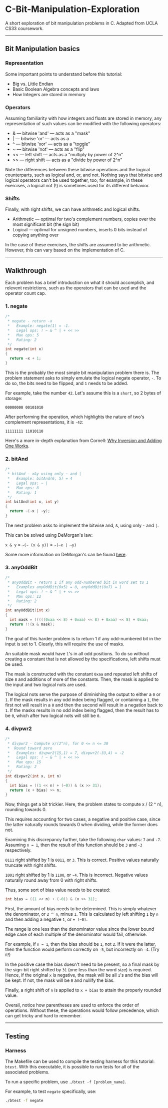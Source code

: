 # C-Bit-Manipulation-Exploration
A short exploration of bit manipulation problems in C. Adapted from UCLA CS33 coursework.

****

## Bit Manipulation basics

### Representation 

Some important points to understand before this tutorial:

* Big vs. Little Endian
* Basic Boolean Algebra concepts and laws
* How Integers are stored in memory

### Operators

Assuming familiarity with how integers and floats are stored in memory, any representation of such values can be modified with the following operators:

* & — bitwise 'and' — acts as a "mask"
* | — bitwise 'or' — acts as a 
* ^ — bitwise 'xor' — acts as a "toggle"
* ~ — bitwise 'not' — acts as a "flip"
* << — left shift — acts as a "multiply by power of 2^n"
* \>\> — right shift — acts as a "divide by power of 2^n"

Note the differences between these bitwise operations and the logical counterparts, such as logical and, or, and not. Nothing says that bitwise and logical operators can't be used together, too; for example, in these exercises, a logical not (!) is sometimes used for its different behavior.

### Shifts

Finally, with right shifts, we can have arithmetic and logical shifts.

* Arithmetic — optimal for two's complement numbers, copies over the most significant bit (the sign bit)
* Logical — optimal for unsigned numbers, inserts 0 bits instead of copying anything over

In the case of these exercises, the shifts are assumed to be arithmetic. However, this can vary based on the implementation of C.

****

## Walkthrough

Each problem has a brief introduction on what it should accomplish, and relevent restrictions, such as the operators that can be used and the operator count cap.

### 1. negate

```C
/* 
 * negate - return -x 
 *   Example: negate(1) = -1.
 *   Legal ops: ! ~ & ^ | + << >>
 *   Max ops: 5
 *   Rating: 2
 */
int negate(int x)
{
  return ~x + 1;
}
```

This is the probably the most simple bit manipulation problem there is. The problem statement asks to simply emulate the logical negate operator, `-`. To do so, the bits need to be flipped, and `1` needs to be added.

For example, take the number `42`. Let's assume this is a `short`, so 2 bytes of storage:

`00000000 00101010`

After performing the operation, which highlights the nature of two's complement representations, it is `-42`:

`11111111 11010110`

Here's a more in-depth explanation from Cornell: [Why Inversion and Adding One Works](https://www.cs.cornell.edu/~tomf/notes/cps104/twoscomp.html#whyworks).

### 2. bitAnd

```C
/* 
 * bitAnd - x&y using only ~ and | 
 *   Example: bitAnd(6, 5) = 4
 *   Legal ops: ~ |
 *   Max ops: 8
 *   Rating: 1
 */
int bitAnd(int x, int y)
{
  return ~(~x | ~y);
}
```

The next problem asks to implement the bitwise and, `&`, using only `~` and `|`.

This can be solved using DeMorgan's law:

`x & y` = `~(~ (x & y))` = `~(~x | ~y)`

Some more information on DeMorgan's can be found [here](https://en.wikipedia.org/wiki/De_Morgan's_laws).

### 3. anyOddBit

```C
/* 
 * anyOddBit - return 1 if any odd-numbered bit in word set to 1
 *   Examples anyOddBit(0x5) = 0, anyOddBit(0x7) = 1
 *   Legal ops: ! ~ & ^ | + << >>
 *   Max ops: 12
 *   Rating: 2
 */
int anyOddBit(int x)
{
  int mask = (((((0xaa << 8) + 0xaa) << 8) + 0xaa) << 8) + 0xaa;
  return !!(x & mask);
}
```

The goal of this harder problem is to return 1 if any odd-numbered bit in the input is set to 1. Clearly, this will require the use of masks.

An suitable mask would have `1`'s in all odd positions. To do so without creating a constant that is not allowed by the specifications, left shifts must be used.

The mask is constructed with the constant `0xaa` and repeated left shifts of size `8` and additions of more of the constants. Then, the mask is applied to the input and two logical nots are used.

The logical nots serve the purpose of diminishing the output to either a `0` or `1`. If the mask results in any odd index being flagged, or containing a `1`, the first not will result in a `0` and then the second will result in a negation back to `1`. If the masks results in no odd index being flagged, then the result has to be `0`, which after two logical nots will still be `0`.

### 4. divpwr2

```C
/* 
 * divpwr2 - Compute x/(2^n), for 0 <= n <= 30
 *  Round toward zero
 *   Examples: divpwr2(15,1) = 7, divpwr2(-33,4) = -2
 *   Legal ops: ! ~ & ^ | + << >>
 *   Max ops: 15
 *   Rating: 2
 */
int divpwr2(int x, int n)
{
  int bias = ((1 << n) + (~0)) & (x >> 31);
  return (x + bias) >> n;
}
```

Now, things get a bit trickier. Here, the problem states to compute x / (2 ^ n), rounding towards 0.

This requires accounting for two cases, a negative and positive case, since the latter naturally rounds towards 0 when dividing, while the former does not.

Examining this discrepancy further, take the following `char` values: `7` and `-7`. Assuming `n = 1`, then the result of this function should be `3` and `-3` respectively.

`0111` right shifted by 1 is `0011`, or `3`. This is correct. Positive values naturally truncate with right shifts.

`1001` right shifted by 1 is `1100`, or `-4`. This is incorrect. Negative values naturally round away from 0 with right shifts.

Thus, some sort of bias value needs to be created:

```C
int bias = ((1 << n) + (~0)) & (x >> 31);
```

First, the amount of bias needs to be determined. This is simply whatever the denominator, or `2 ^ n`, minus `1`. This is calculated by left shifting `1` by `n` and then adding a negative `1`, or `+ (~0)`.

The range is one less than the denominator value since the lower bound edge case of each multiple of the denominator would fail, otherwise.

For example, if `n = 1`, then the bias should be `1`, not `2`. If it were the latter, then the function would perform correctly on `-5`, but incorrectly on `-4`. (Try it!)

In the positive case the bias doesn't need to be present, so a final mask by the sign-bit right shifted by `31` (one less than the word size) is required. Hence, if the original `x` is negative, the mask will be all `1`'s and the bias will be kept. If not, the mask will be `0` and nullify the bias.

Finally, a right shift of `n` is applied to `x + bias` to attain the properly rounded value.

Overall, notice how parentheses are used to enforce the order of operations. Without these, the operations would follow precedence, which can get tricky and hard to remember.

****

## Testing

### Harness

The Makefile can be used to compile the testing harness for this tutorial: `btest`. With this executable, it is possible to run tests for all of the associated problems.

To run a specific problem, use `./btest -f [problem_name]`.

For example, to test `negate` specifically, use:

```bash
./btest -f negate
```
